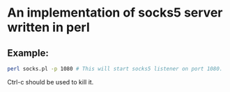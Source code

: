 # An implementation of socks5 server written in perl

## Example:
```bash
perl socks.pl -p 1080 # This will start socks5 listener on port 1080.
```

Ctrl-c should be used to kill it.
